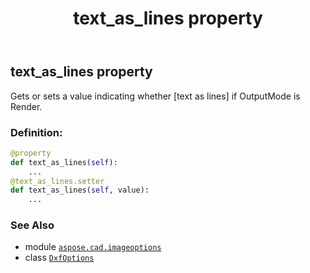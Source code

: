 ﻿---
title: text_as_lines property
second_title: Aspose.CAD for Python via .NET API References
description: 
type: docs
weight: 150
url: /python-net/aspose.cad.imageoptions/dxfoptions/text_as_lines/
is_root: false
---

## text_as_lines property


Gets or sets a value indicating whether [text as lines]  if OutputMode is Render.
### Definition:
```python
@property
def text_as_lines(self):
    ...
@text_as_lines.setter
def text_as_lines(self, value):
    ...
```

### See Also
* module [`aspose.cad.imageoptions`](../../)
* class [`DxfOptions`](/cad/python-net/aspose.cad.imageoptions/dxfoptions)
